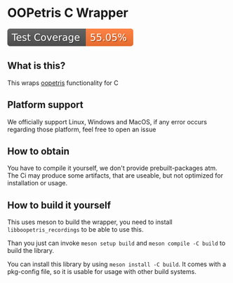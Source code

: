 # OOPetris C Wrapper

![Code Coverage](https://raw.githubusercontent.com/Totto16/oopetris_wrapper_c/_xml_coverage_reports/data/main/badge.svg)



## What is this?

This wraps [oopetris](https://github.com/OpenBrickProtocolFoundation/oopetris) functionality for C





## Platform support

We officially support Linux, Windows and MacOS, if any error occurs regarding those platform, feel free to open an issue

## How to obtain

You have to compile it yourself, we don't provide prebuilt-packages atm. The Ci may produce some artifacts, that are useable, but not optimized for installation or usage.

## How to build it yourself

This uses meson to build the wrapper, you need to install `libboopetris_recordings` to be able to use this.

Than you just can invoke `meson setup build` and `meson compile -C build` to build the library.

You can install this library by using `meson install -C build`. It comes with a pkg-config file, so it is usable for usage with other build systems.
